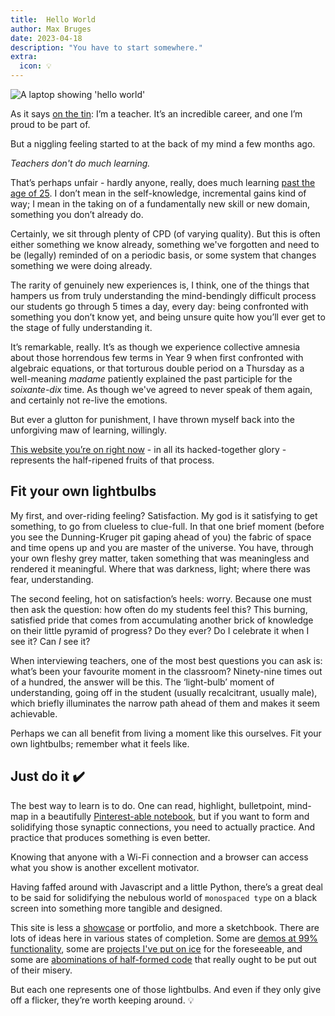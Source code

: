 ```yaml
---
title:  Hello World
author: Max Bruges
date: 2023-04-18
description: "You have to start somewhere."
extra:
  icon: 💡
---
```


![A laptop showing 'hello world'](/images/hello-world-pc.webp)

As it says [on the tin](/about): I’m a teacher. It’s an incredible career, and one I’m proud to be part of.

But a niggling feeling started to at the back of my mind a few months ago.

*Teachers don't do much learning.*

That’s perhaps unfair - hardly anyone, really, does much learning [past the age of 25](https://www.tes.com/magazine/analysis/general/why-better-cpd-could-be-answer-teacher-retention). I don’t mean in the self-knowledge, incremental gains kind of way; I mean in the taking on of a fundamentally new skill or new domain, something you don’t already do.

Certainly, we sit through plenty of CPD (of varying quality). But this is often either something we know already, something we've forgotten and need to be (legally) reminded of on a periodic basis, or some system that changes something we were doing already.

The rarity of genuinely new experiences is, I think, one of the things that hampers us from truly understanding the mind-bendingly difficult process our students go through 5 times a day, every day: being confronted with something you don’t know yet, and being unsure quite how you’ll ever get to the stage of fully understanding it.

It’s remarkable, really. It’s as though we experience collective amnesia about those horrendous few terms in Year 9 when first confronted with algebraic equations, or that torturous double period on a Thursday as a well-meaning *madame* patiently explained the past participle for the *soixante-dix* time. As though we've agreed to never speak of them again, and certainly not re-live the emotions.

But ever a glutton for punishment, I have thrown myself back into the unforgiving maw of learning, willingly.

[This website you’re on right now](/) - in all its hacked-together glory  - represents the half-ripened fruits of that process.

## Fit your own lightbulbs

My first, and over-riding feeling? Satisfaction. My god is it satisfying to get something, to go from clueless to clue-full. In that one brief moment (before you see the Dunning-Kruger pit gaping ahead of you) the fabric of space and time opens up and you are master of the universe. You have, through your own fleshy grey matter, taken something that was meaningless and rendered it meaningful. Where that was darkness, light; where there was fear, understanding.

The second feeling, hot on satisfaction’s heels: worry. Because one must then ask the question: how often do my students feel this? This burning, satisfied pride that comes from accumulating another brick of knowledge on their little pyramid of progress? Do they ever? Do I celebrate it when I see it? Can *I* see it?

When interviewing teachers, one of the most best questions you can ask is: what’s been your favourite moment in the classroom? Ninety-nine times out of a hundred, the answer will be this. The ‘light-bulb’ moment of understanding, going off in the student (usually recalcitrant, usually male), which briefly illuminates the narrow path ahead of them and makes it seem achievable.

Perhaps we can all benefit from living a moment like this ourselves. Fit your own lightbulbs; remember what it feels like.

## Just do it ✔️

The best way to learn is to do. One can read, highlight, bulletpoint, mind-map in a beautifully [Pinterest-able notebook](https://www.vox.com/the-goods/22538703/tiktok-productivity-hacks-gen-z), but if you want to form and solidifying those synaptic connections, you need to actually practice. And practice that produces something is even better.

Knowing that anyone with a Wi-Fi connection and a browser can access what you show is another excellent motivator.

Having faffed around with Javascript and a little Python, there’s a great deal to be said for solidifying the nebulous world of `monospaced type` on a black screen into something more tangible and designed.

This site is less a [showcase](/experiments/codeplayground.html) or portfolio, and more a sketchbook. There are lots of ideas here in various states of completion. Some are [demos at 99% functionality](/experiments/wotd.html), some are [projects I've put on ice](https://open.spotify.com/show/1s44mmlysg8G7lLW5QvGb5?si=5889d05e4c8a4171) for the foreseeable, and some are [abominations of half-formed code](/experiments/codeplayground.html) that really ought to be put out of their misery.

But each one represents one of those lightbulbs. And even if they only give off a flicker, they’re worth keeping around. 💡
